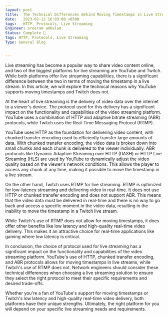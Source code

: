 ```yaml
---
layout: post
title:  The Technical Differences Behind Moving Timestamps in Live Streaming: A Comparison of YouTube and Twitch
date:   2023-02-12 16:03:00 +0500
tags:   HTTP, Protocols, Live Streaming
Engineer: sreeram ambalam
Status: Complete 🙌
Tags: HTTP, Protocols, Live Streaming
Type: General Blog


---
```


Live  streaming has become a popular way to share video content online, and  two of the biggest platforms for live streaming are YouTube and Twitch.  While both platforms offer live streaming capabilities, there is a  significant difference between the two in terms of moving the timestamp  in a live stream. In this article, we will explore the technical reasons why YouTube supports moving timestamps and Twitch does not.

At the heart of live streaming is the delivery of video data over the internet to a viewer's device. The protocol used for this delivery has a significant impact on the functionality and capabilities of the video  streaming platform. YouTube uses a combination of HTTP and adaptive  bitrate streaming (ABR) protocols, while Twitch uses the Real-Time  Messaging Protocol (RTMP).

YouTube uses HTTP as the foundation for delivering video content,  with chunked transfer encoding used to efficiently transfer large  amounts of data. With chunked transfer encoding, the video data is  broken down into small chunks and each chunk is delivered to the viewer  individually. ABR protocols like Dynamic Adaptive Streaming over HTTP  (DASH) or HTTP Live Streaming (HLS) are used by YouTube to dynamically  adjust the video quality based on the viewer's network conditions. This  allows the player to access any chunk at any time, making it possible to move the timestamp in a live stream.

On the other hand, Twitch uses RTMP for live streaming. RTMP is  optimized for low-latency streaming and delivering video in real-time.  It does not use HTTP or chunked transfer encoding and does not support  ABR. This means that the video data must be delivered in real-time and  there is no way to go back and access a specific moment in the video  data, resulting in the inability to move the timestamp in a Twitch live  stream.

While Twitch's use of RTMP does not allow for moving timestamps, it  does offer other benefits like low latency and high-quality real-time  video delivery. This makes it an attractive choice for real-time  applications like gaming where low latency is critical.

In conclusion, the choice of protocol used for live streaming has a  significant impact on the functionality and capabilities of the video  streaming platform. YouTube's use of HTTP, chunked transfer encoding,  and ABR protocols allows for moving timestamps in live streams, while  Twitch's use of RTMP does not. Network engineers should consider these  technical differences when choosing a live streaming solution to ensure  they select the right protocol to meet their specific requirements and  desired trade-offs.

Whether you're a fan of YouTube's support for moving timestamps or  Twitch's low latency and high-quality real-time video delivery, both  platforms have their unique strengths. Ultimately, the right platform  for you will depend on your specific live streaming needs and  requirements.